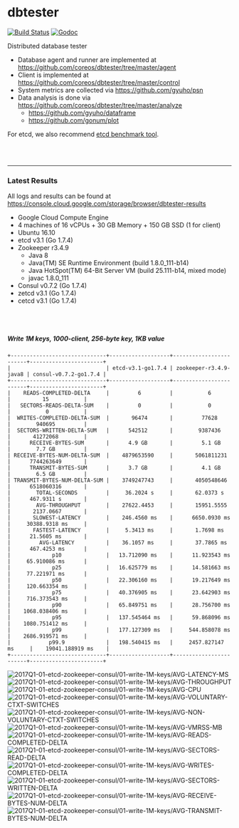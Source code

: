# dbtester

[![Build Status](https://img.shields.io/travis/coreos/dbtester.svg?style=flat-square)](https://travis-ci.org/coreos/dbtester) [![Godoc](http://img.shields.io/badge/go-documentation-blue.svg?style=flat-square)](https://godoc.org/github.com/coreos/dbtester)

Distributed database tester

- Database agent and runner are implemented at https://github.com/coreos/dbtester/tree/master/agent
- Client is implemented at https://github.com/coreos/dbtester/tree/master/control
- System metrics are collected via https://github.com/gyuho/psn
- Data analysis is done via https://github.com/coreos/dbtester/tree/master/analyze
  - https://github.com/gyuho/dataframe
  - https://github.com/gonum/plot

For etcd, we also recommend [etcd benchmark tool](https://github.com/coreos/etcd/tree/master/tools/benchmark).

<br><br><hr>
### Latest Results

All logs and results can be found at https://console.cloud.google.com/storage/browser/dbtester-results

- Google Cloud Compute Engine
- 4 machines of 16 vCPUs + 30 GB Memory + 150 GB SSD (1 for client)
- Ubuntu 16.10
- etcd v3.1 (Go 1.7.4)
- Zookeeper r3.4.9
  - Java 8
  - Java(TM) SE Runtime Environment (build 1.8.0_111-b14)
  - Java HotSpot(TM) 64-Bit Server VM (build 25.111-b14, mixed mode)
  - javac 1.8.0_111
- Consul v0.7.2 (Go 1.7.4)
- zetcd v3.1 (Go 1.7.4)
- cetcd v3.1 (Go 1.7.4)



<br><br>
##### Write 1M keys, 1000-client, 256-byte key, 1KB value

```
+------------------------------+-------------------+------------------------+-----------------------+
|                              | etcd-v3.1-go1.7.4 | zookeeper-r3.4.9-java8 | consul-v0.7.2-go1.7.4 |
+------------------------------+-------------------+------------------------+-----------------------+
|    READS-COMPLETED-DELTA     |         6         |           6            |          15           |
|   SECTORS-READS-DELTA-SUM    |         0         |           0            |           0           |
|  WRITES-COMPLETED-DELTA-SUM  |       96474       |         77628          |        940695         |
|  SECTORS-WRITTEN-DELTA-SUM   |      542512       |        9387436         |       41272068        |
|      RECEIVE-BYTES-SUM       |      4.9 GB       |         5.1 GB         |        7.7 GB         |
| RECEIVE-BYTES-NUM-DELTA-SUM  |    4879653590     |       5061811231       |      7744263649       |
|      TRANSMIT-BYTES-SUM      |      3.7 GB       |         4.1 GB         |        6.5 GB         |
| TRANSMIT-BYTES-NUM-DELTA-SUM |    3749247743     |       4050548646       |      6518060316       |
|        TOTAL-SECONDS         |     36.2024 s     |       62.0373 s        |      467.9311 s       |
|        AVG-THROUGHPUT        |    27622.4453     |       15951.5555       |       2137.0667       |
|       SLOWEST-LATENCY        |    246.4560 ms    |      6650.0930 ms      |     30388.9318 ms     |
|       FASTEST-LATENCY        |     5.3413 ms     |       1.7698 ms        |      21.5605 ms       |
|         AVG-LATENCY          |    36.1057 ms     |       37.7865 ms       |      467.4253 ms      |
|             p10              |   13.712090 ms    |      11.923543 ms      |     65.910086 ms      |
|             p25              |   16.625779 ms    |      14.581663 ms      |     77.221971 ms      |
|             p50              |   22.306160 ms    |      19.217649 ms      |     120.663354 ms     |
|             p75              |   40.376905 ms    |      23.642903 ms      |     716.373543 ms     |
|             p90              |   65.849751 ms    |      28.756700 ms      |    1068.038406 ms     |
|             p95              |   137.545464 ms   |      59.868096 ms      |    1080.751412 ms     |
|             p99              |   177.127309 ms   |     544.858078 ms      |    2686.919571 ms     |
|            p99.9             |   198.540415 ms   |     2457.827147 ms     |    19041.188919 ms    |
+------------------------------+-------------------+------------------------+-----------------------+
```


<img src="https://storage.googleapis.com/dbtester-results/2017Q1-01-etcd-zookeeper-consul/01-write-1M-keys/AVG-LATENCY-MS.svg" alt="2017Q1-01-etcd-zookeeper-consul/01-write-1M-keys/AVG-LATENCY-MS">

<img src="https://storage.googleapis.com/dbtester-results/2017Q1-01-etcd-zookeeper-consul/01-write-1M-keys/AVG-THROUGHPUT.svg" alt="2017Q1-01-etcd-zookeeper-consul/01-write-1M-keys/AVG-THROUGHPUT">

<img src="https://storage.googleapis.com/dbtester-results/2017Q1-01-etcd-zookeeper-consul/01-write-1M-keys/AVG-CPU.svg" alt="2017Q1-01-etcd-zookeeper-consul/01-write-1M-keys/AVG-CPU">

<img src="https://storage.googleapis.com/dbtester-results/2017Q1-01-etcd-zookeeper-consul/01-write-1M-keys/AVG-VOLUNTARY-CTXT-SWITCHES.svg" alt="2017Q1-01-etcd-zookeeper-consul/01-write-1M-keys/AVG-VOLUNTARY-CTXT-SWITCHES">

<img src="https://storage.googleapis.com/dbtester-results/2017Q1-01-etcd-zookeeper-consul/01-write-1M-keys/AVG-NON-VOLUNTARY-CTXT-SWITCHES.svg" alt="2017Q1-01-etcd-zookeeper-consul/01-write-1M-keys/AVG-NON-VOLUNTARY-CTXT-SWITCHES">

<img src="https://storage.googleapis.com/dbtester-results/2017Q1-01-etcd-zookeeper-consul/01-write-1M-keys/AVG-VMRSS-MB.svg" alt="2017Q1-01-etcd-zookeeper-consul/01-write-1M-keys/AVG-VMRSS-MB">

<img src="https://storage.googleapis.com/dbtester-results/2017Q1-01-etcd-zookeeper-consul/01-write-1M-keys/AVG-READS-COMPLETED-DELTA.svg" alt="2017Q1-01-etcd-zookeeper-consul/01-write-1M-keys/AVG-READS-COMPLETED-DELTA">

<img src="https://storage.googleapis.com/dbtester-results/2017Q1-01-etcd-zookeeper-consul/01-write-1M-keys/AVG-SECTORS-READ-DELTA.svg" alt="2017Q1-01-etcd-zookeeper-consul/01-write-1M-keys/AVG-SECTORS-READ-DELTA">

<img src="https://storage.googleapis.com/dbtester-results/2017Q1-01-etcd-zookeeper-consul/01-write-1M-keys/AVG-WRITES-COMPLETED-DELTA.svg" alt="2017Q1-01-etcd-zookeeper-consul/01-write-1M-keys/AVG-WRITES-COMPLETED-DELTA">

<img src="https://storage.googleapis.com/dbtester-results/2017Q1-01-etcd-zookeeper-consul/01-write-1M-keys/AVG-SECTORS-WRITTEN-DELTA.svg" alt="2017Q1-01-etcd-zookeeper-consul/01-write-1M-keys/AVG-SECTORS-WRITTEN-DELTA">

<img src="https://storage.googleapis.com/dbtester-results/2017Q1-01-etcd-zookeeper-consul/01-write-1M-keys/AVG-RECEIVE-BYTES-NUM-DELTA.svg" alt="2017Q1-01-etcd-zookeeper-consul/01-write-1M-keys/AVG-RECEIVE-BYTES-NUM-DELTA">

<img src="https://storage.googleapis.com/dbtester-results/2017Q1-01-etcd-zookeeper-consul/01-write-1M-keys/AVG-TRANSMIT-BYTES-NUM-DELTA.svg" alt="2017Q1-01-etcd-zookeeper-consul/01-write-1M-keys/AVG-TRANSMIT-BYTES-NUM-DELTA">
